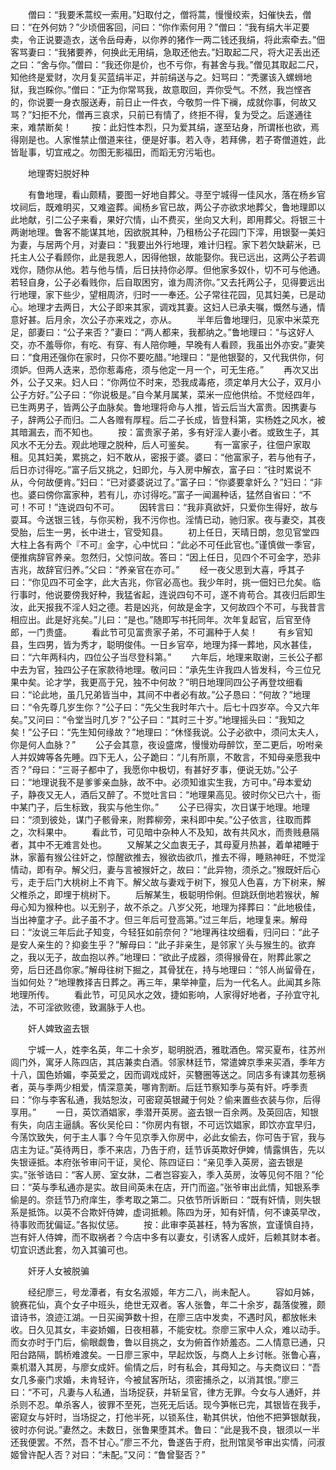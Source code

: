 <!-- { "loadSidebar": true } -->
　　僧曰：“我要禾蒿绞一索用。”妇取付之，僧将蒿，慢慢绞索，妇催快去，僧曰：“在外何妨？”少顷佃客回，问曰：“你作索何用？”僧曰：“我有绢大半疋要卖，令正说要造衣，送令岳母寿，以你养的猪作一两二钱还我绢，将此索牵去。”佃客骂妻曰：“我猪要养，何换此无用绢，急取还他去。”妇取起二尺，将大疋丢出还之曰：“舍与你。”僧曰：“我还你是价，也不亏你，有甚舍与我。”僧见其取起二尺，知他终是爱财，次月复买蓝绢半疋，并前绢送与之。妇骂曰：“秃骡该入螺蛳地狱，我岂睬你。”僧曰：“正为你常骂我，故意取回，弄你受气。不然，我岂悭吝的，你说要一身衣服送寿，前日止一件衣，今敬剪一件下襕，成就你事，何故又骂？”妇拒不允，僧再三哀求，只前已有情了，终拒不得，复为受之。后遂通往来，难禁断矣！
　　按：此妇性本烈，只为爱其绢，遂至玷身，所谓枨也欲，焉得刚是也。人家惟禁止僧道来往，便是好事。若入寺，若拜佛，若子寄僧道姓，此皆耻事，切宜戒之。勿图无影福田，而蹈无穷污垢也。

　　地理寄妇脱好种

　　有鲁地理，看山颇精，要图一好地自葬父。寻至宁城得一佳风水，落在杨乡官坟祠后，既难明买，又难盗葬。闻杨乡官已故，两公子亦欲求地葬父，鲁地理即以此地献，引二公子来看，果好穴情，山不费买，坐向又大利，即用葬父。将银三十两谢地理。鲁客不能谋其地，因欲脱其种，乃租杨公子花园门下滓，用银娶一美妇为妻，与居两个月，对妻曰：“我要出外行地理，难计归程。家下若欠缺薪米，已托主人公子看顾你，此是我恩人，因得他银，故能娶你。我已远出，这两公子若调戏你，随你从他。若与他与情，后日扶持你必厚。但他家多奴仆，切不可与他通。若轻自身，公子必看贱你，后自取困穷，谁为周济你。”又去托两公子，见得要远出行地理，家下些少，望相周济，归时一一奉还。公子常往花园，见其妇美，已是动心。地理才去两日，大公子即来其家，调戏其妻。这妇人已承夫嘱，慨然与通，情意好甚。后月余，次公子亦来戏之，亦从。
　　半年后鲁地理归，见家中米菜充足，部妻曰：“公子来否？”妻曰：“两人都来，我都纳之。”鲁地理曰：“与这好人交，亦不羞辱你，有吃、有穿、有人陪你睡，早晚有人看顾，我虽出外亦安。”妻笑曰：“食用还强你在家时，只你不要吃醋。”地理曰：“是他银娶的，又代我供你，何须妒。但两人迭来，恐你惹毒疮，须与他定一月一个，可无生疮。”
　　再次又出外，公子又来。妇人曰：“你两位不时来，恐我成毒疮，须定单月大公子，双月小公子方好。”公子曰：“你说极是。”自今某月属某，菜米一应他供给。不觉经四年，已生两男子，皆两公子血脉矣。鲁地理将命与人推，皆云后当大富贵。因携妻与子，辞两公子而归。二人各赠有厚程。后二子长成，皆登科第，实杨姓之风水，被其暗漏去，而不知也。
　　按：富贵家子弟，多有好淫人妻小者。或致生子，其风水不无分去。观此地理之脱种，后人可鉴矣。
　　有一富家子，往佃户家取租。见其妇美，累挑之，妇不敢从，密报于婆。婆曰：“他富家子，若与他有子，后日亦讨得吃。”富子后又挑之，妇即允，与入房中解衣，富子曰：“往时累说不从，今何故便肯。”妇曰：“已对婆婆说过了。”富子曰：“你婆要拿奸么？”妇曰：“非也。婆曰傍你富家种，若有儿，亦讨得吃。”富子一闻漏种话，猛然自省曰：“不可！不可！”连说四句不可。
　　因转言曰：“我非真欲奸，只爱你生得好，故与耍耳。今送银三钱，与你买粉，我不污你也。淫情已动，驰归家。夜与妻交，其夜受胎，后生一男，长中进士，官受知县。
　　初上任日，天晴日朗，忽见官堂四大柱上各有两个『不可』金字，心中忧曰：“此必不可任此官也。”谨慎做一季官，便推病辞官养亲。忽然归，父惊问故。答曰：“因上任日，见四个不可金字，恐非吉兆，故辞官归养。”父曰：“养亲官在亦可。”
　　经一夜父思到大喜，呼其子曰：“你见四不可金字，此大吉兆，你官必高也。我少年时，挑一佃妇已允矣。临行事时，他说要傍我好种，我猛省起，连说四句不可，遂不肯苟合。其夜归后即生汝，此天报我不淫人妇之德。若是凶兆，何故是金字，又何故四个不可，与我昔言相应出。此是好兆矣。”儿曰：“是也。”随即写书托同年。次年复起官，后官至侍郎，一门贵盛。
　　看此节可见富贵家子弟，不可漏种于人矣！
　　有乡官知县，生四男，皆为秀才，聪明俊伟。一日乡官卒，地理为择一葬地，风水甚佳，曰：“六年两科内，四位公子当尽登科第。”
　　六年后，地理来取谢，三长公子都中去为官，独四公子在家款待地理。敬问曰：“承先生许我四人皆发科，今三位兄果中矣。论才学，我更高于兄，独不中何故？”明日地理同四公子再登坟细看曰：“论此地，虽几兄弟皆当中，其间不中者必有故。”公子恳曰：“何故？”地理曰：“令先尊几岁生你？”公子曰：“先父生我时年六十。后七十四岁卒。今又六年矣。”又问曰：“令堂当时几岁？”公子曰：“其时三十岁。”地理摇头曰：“我知之矣！”公子曰：“先生知何缘故？”地理曰：“休怪我说。公子必欲中，须问太夫人，你是何人血脉？”
　　公子会其意，夜设盛席，慢慢劝母醉饮，至二更后，吩咐亲人并奴婢等各先睡。四下无人，公子跪曰：“儿有所禀，不敢言，不知母亲愿我中否？”母曰：“三哥子都中了，我愿你中极切，有甚好歹事，便说无妨。”公子曰：“地理说我不是爹爹亲血脉，故不中。必须知谁实生我，方可中。”母本爱幼子，静夜又无人，酒后又醉了。不觉吐言曰：“地理果高见。彼时你父已六十，衙中某门子，后生标致，我实与他生你。”
　　公子已得实，次日谋于地理。地理曰：“须到彼处，谋门子骸骨来，附葬柳旁，来科即中矣。”公子依言，往取而葬之，次科果中。
　　看此节，可见暗中杂种人不及知，故有共风水，而贵贱悬隔者，其中不无难言处也。
　　又解某之父血衷无子，其母夏月热甚，着单裙睡于牀，家蓄有猴公往奸之，惊醒欲推去，猴欲齿欲爪，推去不得，睡熟神旺，不觉淫情动，即有孕。解父归，妻与言被猴奸之，故曰：“此异物，须杀之。”猴既奸后心亏，走于后门大桃树上不肯下。解父故与妻戏于树下，猴见人色喜，方下树来，解父椎杀之，即埋于桃树下。
　　后解某生，极聪明伶俐。但跳跃倒地若猴状，解母心知为猴种也。以无别子，故不杀之。八岁父死，地理为择葬曰：“此地极佳，当出神童才子。此子虽不才。但三年后可登高第。”过三年后，地理复来。解母曰：“汝说三年后此子知变，今轻狂如前奈何？”地理再往坟细看，归问曰：“此子是安人亲生的？抑妾生乎？”解母曰：“此子非亲生，是邻家丫头与猴生的。欲弃之，我以无子，故血抱以养。”地理曰：“欲此子成器，须得猴骨在，附葬此冢之旁，后日还昌你家。”解母往树下掘之，其骨犹在，持与地理曰：“邻人尚留骨在，当如何处？”地理教择吉日葬之。再三年，果举神童，后为一代名人。此闻其乡陈地理所传。
　　看此节，可见风水之效，捷如影响，人家得好地者，子孙宜守礼法，不可淫欲败德，致漏脉于人也。

　　奸人婢致盗去银

　　宁城一人，姓李名英，年二十余岁，聪明脱洒，雅耽酒色。常买夏布，往苏州闾门外，寓牙人陈四店，其店兼卖白酒。邻家林廷节，常遣婢京季来买酒，季年方十八，国色娇媚，李英爱之，因而调戏成奸，买簪圈等送之。同店多有谏其勿惹祸者，英与季两少相爱，情深意美，哪肯割断。后廷节察知季与英有奸。呼季责曰：“你与李客私通，我姑恕汝，可密窥英银藏于何处？偷来置些衣装与你，后得享用。”
　　一日，英饮酒娼家，季潜开英房。盗去银一百余两。及英回店，知银有失，向店主逼龋。客伙吴伦曰：“你房内有银，不可远饮娼家，即饮亦宜早归，今荡饮致失，何于主人事？今午见京季入你房中，必此女偷去，你可告于官，我与店主为证。”英待两日，季不来店，乃告于府，廷节诉英欺好伊婢，情露惧告，先以失银诬抵。本府张爷审问干证，吴伦、陈四证曰：“亲见季入英房，盗去银是实。”张爷诰曰：“客人房、室女牀，二者岂容妄入，季入英房，汝等见何不阻？”伦曰：“英与季私通亦是实。故目间英未在店，开门而盗。”张爷审出此情，知银系季偷是的。奈廷节乃府庠生，季考取之第二。只依节所诉断曰：“既有奸情，则失银系是抵饰。以英不合欺奸侍婢，虚词抵赖。陈四为牙，知有奸情，何不谏英早改，待事败而犹偏证。”各拟仗惩。
　　按：此审李英甚枉，特为客旅，宜谨慎自持，岂有奸人侍婢，而不取祸者？今店中多有以妻女，引诱客人成奸，后赖其财本者。切宜识透此套，勿入其骗可也。

　　奸牙人女被脱骗

　　经纪廖三，号龙潭者，有女名淑姬，年方二八，尚未配人。
　　容如月姊，貌赛花仙，真个女子中班头，绝世无双者。客人张鲁，年二十余岁，磊落俊雅，颇谙诗书，浪迹江湖。一日买闽笋数十担，在廖三店中发卖，不遇时风，都放帐未收。日久见其女，丰姿娇媚，日夜相慕，不能安枕。奈廖三家中人众，难以动手。而女亦时于门后，偷眼觑鲁，鲁以目挑之，女为俯首作娇羞态。二人情意已通，只阳台路隔，鹊桥难渡矣。一日廖三家中，早起炊饭，与商人上乡讨帐。张鲁心喜，乘机潜入其房，与廖女成奸。偷情之后，时有私会，其母知之。与夫商议曰：“吾女几多豪门求婚，未肯轻许，今被鼠客所玷，须密捕杀之，以消其恨。”廖三曰：“不可，凡妻与人私通，当场捉获，并斩呈官，律方无罪。今女与人通奸，并杀则不忍。单杀客人，彼罪不至死，岂死无后话。现今笋帐已完，其银皆在我手，密窥女与奸时，当场捉之，打他半死，以锁系住，勒其供状，怕他不把笋银献我，彼时亦何说。”妻然之。未数日，张鲁果堕其术。鲁曰：“此是我不良，银须以一半还我便罢。不然，吾不甘心。”廖三不允，鲁遂告于府，批刑馆吴爷审出实情，问淑姬曾许配人否？对曰：“未配。”又问：“鲁曾娶否？”
